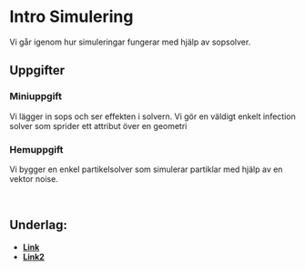 # Intro Simulering

Vi går igenom hur simuleringar fungerar med hjälp av sopsolver. 

## Uppgifter


### Miniuppgift

Vi lägger in sops och ser effekten i solvern. Vi gör en väldigt enkelt infection solver som 
sprider ett attribut över en geometri

### Hemuppgift

Vi bygger en enkel partikelsolver som simulerar partiklar med hjälp av en vektor noise.



&nbsp;

## Underlag:
- [**Link**](https://play.cplegacy.com/)
- [**Link2**](https://play.cplegacy.com/)
